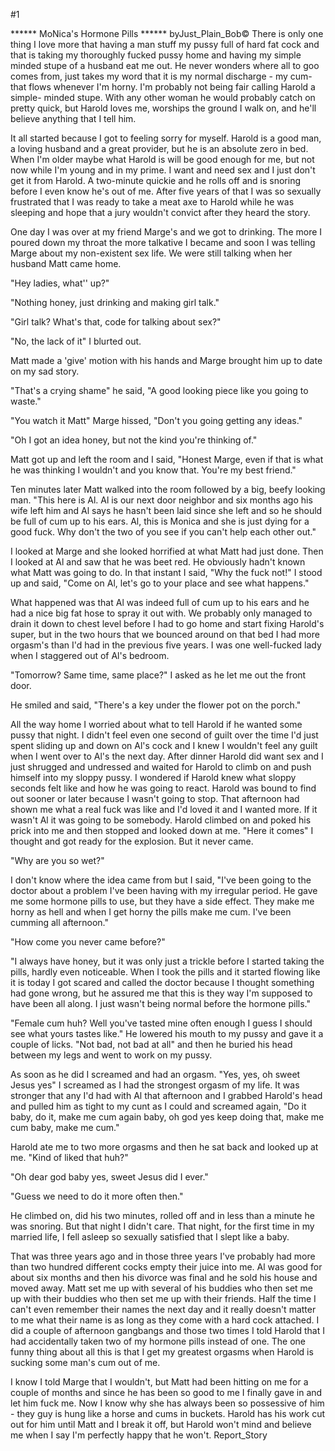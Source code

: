 #1 

 

 ****** MoNica's Hormone Pills ****** byJust_Plain_Bob© There is only one thing I love more that having a man stuff my pussy full of hard fat cock and that is taking my thoroughly fucked pussy home and having my simple minded stupe of a husband eat me out. He never wonders where all to goo comes from, just takes my word that it is my normal discharge - my cum- that flows whenever I'm horny. I'm probably not being fair calling Harold a simple- minded stupe. With any other woman he would probably catch on pretty quick, but Harold loves me, worships the ground I walk on, and he'll believe anything that I tell him. 

 It all started because I got to feeling sorry for myself. Harold is a good man, a loving husband and a great provider, but he is an absolute zero in bed. When I'm older maybe what Harold is will be good enough for me, but not now while I'm young and in my prime. I want and need sex and I just don't get it from Harold. A two-minute quickie and he rolls off and is snoring before I even know he's out of me. After five years of that I was so sexually frustrated that I was ready to take a meat axe to Harold while he was sleeping and hope that a jury wouldn't convict after they heard the story. 

 One day I was over at my friend Marge's and we got to drinking. The more I poured down my throat the more talkative I became and soon I was telling Marge about my non-existent sex life. We were still talking when her husband Matt came home. 

 "Hey ladies, what'' up?" 

 "Nothing honey, just drinking and making girl talk." 

 "Girl talk? What's that, code for talking about sex?" 

 "No, the lack of it" I blurted out. 

 Matt made a 'give' motion with his hands and Marge brought him up to date on my sad story. 

 "That's a crying shame" he said, "A good looking piece like you going to waste." 

 "You watch it Matt" Marge hissed, "Don't you going getting any ideas." 

 "Oh I got an idea honey, but not the kind you're thinking of." 

 Matt got up and left the room and I said, "Honest Marge, even if that is what he was thinking I wouldn't and you know that. You're my best friend." 

 Ten minutes later Matt walked into the room followed by a big, beefy looking man. "This here is Al. Al is our next door neighbor and six months ago his wife left him and Al says he hasn't been laid since she left and so he should be full of cum up to his ears. Al, this is Monica and she is just dying for a good fuck. Why don't the two of you see if you can't help each other out." 

 I looked at Marge and she looked horrified at what Matt had just done. Then I looked at Al and saw that he was beet red. He obviously hadn't known what Matt was going to do. In that instant I said, "Why the fuck not!" I stood up and said, "Come on Al, let's go to your place and see what happens." 

 What happened was that Al was indeed full of cum up to his ears and he had a nice big fat hose to spray it out with. We probably only managed to drain it down to chest level before I had to go home and start fixing Harold's super, but in the two hours that we bounced around on that bed I had more orgasm's than I'd had in the previous five years. I was one well-fucked lady when I staggered out of Al's bedroom. 

 "Tomorrow? Same time, same place?" I asked as he let me out the front door. 

 He smiled and said, "There's a key under the flower pot on the porch." 

 All the way home I worried about what to tell Harold if he wanted some pussy that night. I didn't feel even one second of guilt over the time I'd just spent sliding up and down on Al's cock and I knew I wouldn't feel any guilt when I went over to Al's the next day. After dinner Harold did want sex and I just shrugged and undressed and waited for Harold to climb on and push himself into my sloppy pussy. I wondered if Harold knew what sloppy seconds felt like and how he was going to react. Harold was bound to find out sooner or later because I wasn't going to stop. That afternoon had shown me what a real fuck was like and I'd loved it and I wanted more. If it wasn't Al it was going to be somebody. Harold climbed on and poked his prick into me and then stopped and looked down at me. "Here it comes" I thought and got ready for the explosion. But it never came. 

 "Why are you so wet?" 

 I don't know where the idea came from but I said, "I've been going to the doctor about a problem I've been having with my irregular period. He gave me some hormone pills to use, but they have a side effect. They make me horny as hell and when I get horny the pills make me cum. I've been cumming all afternoon." 

 "How come you never came before?" 

 "I always have honey, but it was only just a trickle before I started taking the pills, hardly even noticeable. When I took the pills and it started flowing like it is today I got scared and called the doctor because I thought something had gone wrong, but he assured me that this is they way I'm supposed to have been all along. I just wasn't being normal before the hormone pills." 

 "Female cum huh? Well you've tasted mine often enough I guess I should see what yours tastes like." He lowered his mouth to my pussy and gave it a couple of licks. "Not bad, not bad at all" and then he buried his head between my legs and went to work on my pussy. 

 As soon as he did I screamed and had an orgasm. "Yes, yes, oh sweet Jesus yes" I screamed as I had the strongest orgasm of my life. It was stronger that any I'd had with Al that afternoon and I grabbed Harold's head and pulled him as tight to my cunt as I could and screamed again, "Do it baby, do it, make me cum again baby, oh god yes keep doing that, make me cum baby, make me cum." 

 Harold ate me to two more orgasms and then he sat back and looked up at me. "Kind of liked that huh?" 

 "Oh dear god baby yes, sweet Jesus did I ever." 

 "Guess we need to do it more often then." 

 He climbed on, did his two minutes, rolled off and in less than a minute he was snoring. But that night I didn't care. That night, for the first time in my married life, I fell asleep so sexually satisfied that I slept like a baby. 

 That was three years ago and in those three years I've probably had more than two hundred different cocks empty their juice into me. Al was good for about six months and then his divorce was final and he sold his house and moved away. Matt set me up with several of his buddies who then set me up with their buddies who then set me up with their friends. Half the time I can't even remember their names the next day and it really doesn't matter to me what their name is as long as they come with a hard cock attached. I did a couple of afternoon gangbangs and those two times I told Harold that I had accidentally taken two of my hormone pills instead of one. The one funny thing about all this is that I get my greatest orgasms when Harold is sucking some man's cum out of me. 

 I know I told Marge that I wouldn't, but Matt had been hitting on me for a couple of months and since he has been so good to me I finally gave in and let him fuck me. Now I know why she has always been so possessive of him - they guy is hung like a horse and cums in buckets. Harold has his work cut out for him until Matt and I break it off, but Harold won't mind and believe me when I say I'm perfectly happy that he won't. Report_Story 
